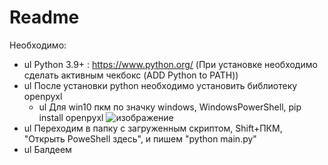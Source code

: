 # Readme
Необходимо:
  + ul Python 3.9+ : https://www.python.org/ (При установке необходимо сделать активным чекбокс (ADD Python to PATH))
  + ul После установки python необходимо установить библиотеку openpyxl
    + ul Для win10 пкм по значку windows, WindowsPowerShell, pip install openpyxl
    ![изображение](https://user-images.githubusercontent.com/58343706/117455966-5bf59e00-af50-11eb-8762-666f18ca0727.png)
  + ul Переходим в папку с загруженным скриптом, Shift+ПКМ, "Открыть PoweShell здесь", и пишем "python main.py"
  + ul Балдеем
